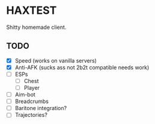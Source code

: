 # HAXTEST

Shitty homemade client.

## TODO

- [x] Speed (works on vanilla servers)
- [x] Anti-AFK (sucks ass not 2b2t compatible needs work)
- [ ] ESPs
  - [ ] Chest
  - [ ] Player
- [ ] Aim-bot
- [ ] Breadcrumbs
- [ ] Baritone integration?
- [ ] Trajectories?
